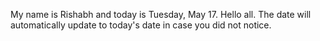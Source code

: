 My name is Rishabh and today is Tuesday, May 17. Hello all. The date will automatically update to today's date in case you did not notice.
